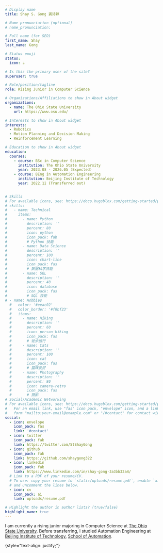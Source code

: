 ```yaml
---
# Display name
title: Shay S. Gong 龚诗婷

# Name pronunciation (optional)
# name_pronunciation: 

# Full name (for SEO)
first_name: Shay
last_name: Gong

# Status emoji
status:
  icon: ☕️

# Is this the primary user of the site?
superuser: true

# Role/position/tagline
role: Rising Junior in Computer Science

# Organizations/Affiliations to show in About widget
organizations:
  - name: The Ohio State University
    url: https://www.osu.edu/

# Interests to show in About widget
interests:
  - Robotics
  - Motion Planning and Decision Making
  - Reinforcement Learning

# Education to show in About widget
education:
  courses:
    - course: BSc in Computer Science
      institution: The Ohio State University
      year: 2023.08 - 2026.05 (Expected)
    - course: BEng in Automation Engineering
      institution: Beijing Institute of Technology
      year: 2022.12 (Transferred out)
    

# Skills
# For available icons, see: https://docs.hugoblox.com/getting-started/page-builder/#icons
# skills:
#   - name: Technical
#     items:
#       - name: Python
#         description: ''
#         percent: 80
#         icon: python
#         icon_pack: fab
#         # Python 技能
#       - name: Data Science
#         description: ''
#         percent: 100
#         icon: chart-line
#         icon_pack: fas
#         # 数据科学技能
#       - name: SQL
#         description: ''
#         percent: 40
#         icon: database
#         icon_pack: fas
#         # SQL 技能
# - name: Hobbies
  #   color: '#eeac02'
  #   color_border: '#f0bf23'
  #   items:
  #     - name: Hiking
  #       description: ''
  #       percent: 60
  #       icon: person-hiking
  #       icon_pack: fas
  #       # 徒步旅行
  #     - name: Cats
  #       description: ''
  #       percent: 100
  #       icon: cat
  #       icon_pack: fas
  #       # 猫咪爱好
  #     - name: Photography
  #       description: ''
  #       percent: 80
  #       icon: camera-retro
  #       icon_pack: fas
  #       # 摄影
# Social/Academic Networking
# For available icons, see: https://docs.hugoblox.com/getting-started/page-builder/#icons
#   For an email link, use "fas" icon pack, "envelope" icon, and a link in the
#   form "mailto:your-email@example.com" or "/#contact" for contact widget.
social:
  - icon: envelope
    icon_pack: fas
    link: '#contact'
  - icon: twitter
    icon_pack: fab
    link: https://twitter.com/StShayGong
  - icon: github
    icon_pack: fab
    link: https://github.com/shaygong322
  - icon: linkedin
    icon_pack: fab
    link: https://www.linkedin.com/in/shay-gong-3a3bb32a4/
  # Link to a PDF of your resume/CV.
  # To use: copy your resume to `static/uploads/resume.pdf`, enable `ai` icons in `params.yaml`,
  # and uncomment the lines below.
  - icon: cv
    icon_pack: ai
    link: uploads/resume.pdf

# Highlight the author in author lists? (true/false)
highlight_name: true
---
```


I am currently a rising junior majoring in Computer Science at [The Ohio State University](https://www.osu.edu/). Before transferring, I studied Automation Engineering at [Beijing Institute of Technology](https://www.bit.edu.cn/), [School of Automation](https://ac.bit.edu.cn/).

{style="text-align: justify;"}
